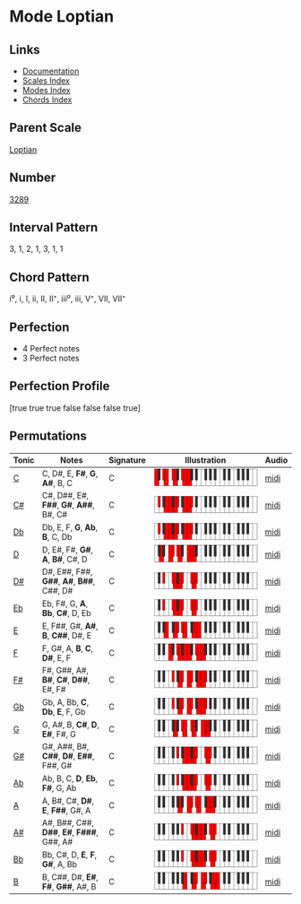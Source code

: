 # Mode Loptian

## Links

- [Documentation](index.md)
- [Scales Index](Scales.md)
- [Modes Index](Modes.md)
- [Chords Index](Chords.md)

## Parent Scale

[Loptian](ScaleLoptian.md)

## Number

[3289](https://ianring.com/musictheory/scales/3289)

## Interval Pattern

3, 1, 2, 1, 3, 1, 1

## Chord Pattern

i⁰, i, I, ii, II, II⁺, iii⁰, iii, V⁺, VII, VII⁺

## Perfection

- 4 Perfect notes
- 3 Perfect notes

## Perfection Profile

[true true true false false false true]

## Permutations

| Tonic | Notes | Signature | Illustration | Audio |
|-------|-------|-----------|--------------|-------|
| [C](ModeCNaturalLoptian.md) | C, D#, E, **F#**, **G**, **A#**, B, C | C | ![CNaturalLoptian](ModeCNaturalLoptian.png) | [midi](https://github.com/edipermadi/music/blob/main/docs/ModeCNaturalLoptian.mid?raw=true) |
| [C#](ModeCSharpLoptian.md) | C#, D##, E#, **F##**, **G#**, **A##**, B#, C# | C | ![CSharpLoptian](ModeCSharpLoptian.png) | [midi](https://github.com/edipermadi/music/blob/main/docs/ModeCSharpLoptian.mid?raw=true) |
| [Db](ModeDFlatLoptian.md) | Db, E, F, **G**, **Ab**, **B**, C, Db | C | ![DFlatLoptian](ModeDFlatLoptian.png) | [midi](https://github.com/edipermadi/music/blob/main/docs/ModeDFlatLoptian.mid?raw=true) |
| [D](ModeDNaturalLoptian.md) | D, E#, F#, **G#**, **A**, **B#**, C#, D | C | ![DNaturalLoptian](ModeDNaturalLoptian.png) | [midi](https://github.com/edipermadi/music/blob/main/docs/ModeDNaturalLoptian.mid?raw=true) |
| [D#](ModeDSharpLoptian.md) | D#, E##, F##, **G##**, **A#**, **B##**, C##, D# | C | ![DSharpLoptian](ModeDSharpLoptian.png) | [midi](https://github.com/edipermadi/music/blob/main/docs/ModeDSharpLoptian.mid?raw=true) |
| [Eb](ModeEFlatLoptian.md) | Eb, F#, G, **A**, **Bb**, **C#**, D, Eb | C | ![EFlatLoptian](ModeEFlatLoptian.png) | [midi](https://github.com/edipermadi/music/blob/main/docs/ModeEFlatLoptian.mid?raw=true) |
| [E](ModeENaturalLoptian.md) | E, F##, G#, **A#**, **B**, **C##**, D#, E | C | ![ENaturalLoptian](ModeENaturalLoptian.png) | [midi](https://github.com/edipermadi/music/blob/main/docs/ModeENaturalLoptian.mid?raw=true) |
| [F](ModeFNaturalLoptian.md) | F, G#, A, **B**, **C**, **D#**, E, F | C | ![FNaturalLoptian](ModeFNaturalLoptian.png) | [midi](https://github.com/edipermadi/music/blob/main/docs/ModeFNaturalLoptian.mid?raw=true) |
| [F#](ModeFSharpLoptian.md) | F#, G##, A#, **B#**, **C#**, **D##**, E#, F# | C | ![FSharpLoptian](ModeFSharpLoptian.png) | [midi](https://github.com/edipermadi/music/blob/main/docs/ModeFSharpLoptian.mid?raw=true) |
| [Gb](ModeGFlatLoptian.md) | Gb, A, Bb, **C**, **Db**, **E**, F, Gb | C | ![GFlatLoptian](ModeGFlatLoptian.png) | [midi](https://github.com/edipermadi/music/blob/main/docs/ModeGFlatLoptian.mid?raw=true) |
| [G](ModeGNaturalLoptian.md) | G, A#, B, **C#**, **D**, **E#**, F#, G | C | ![GNaturalLoptian](ModeGNaturalLoptian.png) | [midi](https://github.com/edipermadi/music/blob/main/docs/ModeGNaturalLoptian.mid?raw=true) |
| [G#](ModeGSharpLoptian.md) | G#, A##, B#, **C##**, **D#**, **E##**, F##, G# | C | ![GSharpLoptian](ModeGSharpLoptian.png) | [midi](https://github.com/edipermadi/music/blob/main/docs/ModeGSharpLoptian.mid?raw=true) |
| [Ab](ModeAFlatLoptian.md) | Ab, B, C, **D**, **Eb**, **F#**, G, Ab | C | ![AFlatLoptian](ModeAFlatLoptian.png) | [midi](https://github.com/edipermadi/music/blob/main/docs/ModeAFlatLoptian.mid?raw=true) |
| [A](ModeANaturalLoptian.md) | A, B#, C#, **D#**, **E**, **F##**, G#, A | C | ![ANaturalLoptian](ModeANaturalLoptian.png) | [midi](https://github.com/edipermadi/music/blob/main/docs/ModeANaturalLoptian.mid?raw=true) |
| [A#](ModeASharpLoptian.md) | A#, B##, C##, **D##**, **E#**, **F###**, G##, A# | C | ![ASharpLoptian](ModeASharpLoptian.png) | [midi](https://github.com/edipermadi/music/blob/main/docs/ModeASharpLoptian.mid?raw=true) |
| [Bb](ModeBFlatLoptian.md) | Bb, C#, D, **E**, **F**, **G#**, A, Bb | C | ![BFlatLoptian](ModeBFlatLoptian.png) | [midi](https://github.com/edipermadi/music/blob/main/docs/ModeBFlatLoptian.mid?raw=true) |
| [B](ModeBNaturalLoptian.md) | B, C##, D#, **E#**, **F#**, **G##**, A#, B | C | ![BNaturalLoptian](ModeBNaturalLoptian.png) | [midi](https://github.com/edipermadi/music/blob/main/docs/ModeBNaturalLoptian.mid?raw=true) |
